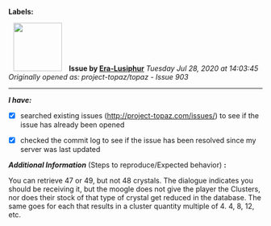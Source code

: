 **Labels:**



<a href="https://github.com/Era-Lusiphur"><img src="https://avatars0.githubusercontent.com/u/61239975?v=4" width="96" height="96" hspace="10"></img></a> **Issue by [Era-Lusiphur](https://github.com/Era-Lusiphur)**
_Tuesday Jul 28, 2020 at 14:03:45_
_Originally opened as: project-topaz/topaz - Issue 903_

----

<!-- place 'x' mark between square [] brackets to checkmark box -->
**_I have:_**

- [x] searched existing issues (http://project-topaz.com/issues/) to see if the issue has already been opened
- [x] checked the commit log to see if the issue has been resolved since my server was last updated

**_Additional Information_** (Steps to reproduce/Expected behavior) **:** 

You can retrieve 47 or 49, but not 48 crystals. The dialogue indicates you should be receiving it, but the moogle does not give the player the Clusters, nor does their stock of that type of crystal get reduced in the database. The same goes for each that results in a cluster quantity multiple of 4. 4, 8, 12, etc.
